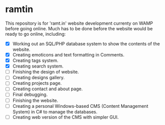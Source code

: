 # ramtin
This repository is for 'ramt.in' website development currenty on WAMP before going online.
Much has to be done before the website would be ready to go online, including:

- [x] Working out an SQL/PHP database system to show the contents of the website.
- [x] Creating emoticons and text formatting in Comments.
- [x] Creating tags system.
- [x] Creating search system.
- [ ] Finishing the design of website.
- [ ] Creating designs gallery.
- [ ] Creating projects page.
- [ ] Creating contact and about page. 
- [ ] Final debugging.
- [ ] Finishing the website.
- [ ] Creating a personal Windows-based CMS (Content Management System) in C# to manage the databases.
- [ ] Creating web version of the CMS with simpler GUI.